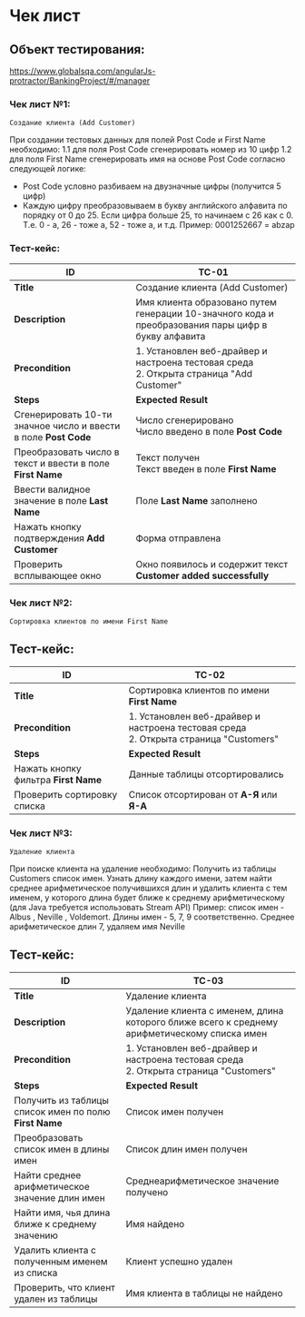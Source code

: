 # Чек лист

## Объект тестирования:
https://www.globalsqa.com/angularJs-protractor/BankingProject/#/manager

### Чек лист №1:
    Создание клиента (Add Customer)
При создании тестовых данных для полей Post Code и First Name необходимо:
1.1 для поля Post Code сгенерировать номер из 10 цифр
1.2 для поля First Name сгенерировать имя на основе Post Code согласно следующей логике:
- Post Code условно разбиваем на двузначные цифры (получится 5 цифр)
- Каждую цифру преобразовываем в букву английского алфавита по порядку от 0 до 25.
Если цифра больше 25, то начинаем с 26 как с 0. Т.е. 0 - a, 26 - тоже a, 52 - тоже a, и т.д.
Пример: 0001252667 = abzap

### Тест-кейс:
| **ID** | TC-01 |
|-----|-----|
| **Title** | Создание клиента (Add Customer) |
| **Description** | Имя клиента образовано путем генерации 10-значного кода и преобразования пары цифр в букву алфавита |
| **Precondition** | 1. Установлен веб-драйвер и настроена тестовая среда <br> 2. Открыта страница "Add Customer" |
| **Steps** | **Expected Result** |
| Сгенерировать 10-ти значное число и ввести в поле **Post Code** | Число сгенерировано <br> Число введено в поле **Post Code** |
| Преобразовать число в текст и ввести в поле **First Name** | Текст получен <br> Текст введен в поле **First Name** |
| Ввести валидное значение в поле **Last Name** | Поле **Last Name** заполнено |
| Нажать кнопку подтверждения **Add Customer** | Форма отправлена |
| Проверить всплывающее окно | Окно появилось и содержит текст **Customer added successfully** |

### Чек лист №2:
    Сортировка клиентов по имени First Name

## Тест-кейс:
| **ID** | TC-02 |
|-----|-----|
| **Title** | Сортировка клиентов по имени **First Name** |
| **Precondition** | 1. Установлен веб-драйвер и настроена тестовая среда <br> 2. Открыта страница "Customers" |
| **Steps** | **Expected Result** |
| Нажать кнопку фильтра **First Name** | Данные таблицы отсортировались |
| Проверить сортировку списка | Список отсортирован от **A-Я** или **Я-А** |

### Чек лист №3:
    Удаление клиента
При поиске клиента на удаление необходимо:
Получить из таблицы Customers список имен. Узнать длину каждого имени, затем найти среднее
арифметическое получившихся длин и удалить клиента с тем именем, у которого длина будет ближе
к среднему арифметическому (для Java требуется использовать Stream API)
Пример: список имен - Albus , Neville , Voldemort. Длины имен - 5, 7, 9 соответственно.
Среднее арифметическое длин 7, удаляем имя Neville

## Тест-кейс:
| **ID** | TC-03 |
|-----|-----|
| **Title** | Удаление клиента |
| **Description** | Удаление клиента с именем, длина которого ближе всего к среднему арифметическому списка имен |
| **Precondition** | 1. Установлен веб-драйвер и настроена тестовая среда <br> 2. Открыта страница "Customers" |
| **Steps** | **Expected Result** |
| Получить из таблицы список имен по полю **First Name** | Список имен получен |
| Преобразовать список имен в длины имен | Список длин имен получен |
| Найти среднее арифметическое значение длин имен | Среднеарифметическое значение получено |
| Найти имя, чья длина ближе к среднему значению | Имя найдено |
| Удалить клиента с полученным именем из списка | Клиент успешно удален |
| Проверить, что клиент удален из таблицы | Имя клиента в таблицы не найдено |